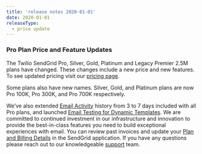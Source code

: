 ```yaml
---
title: 'release notes 2020-01-01'
date: 2020-01-01
releaseType:
  - price update
---
```


### Pro Plan Price and Feature Updates

The Twilio SendGrid Pro, Silver, Gold, Platinum and Legacy Premier 2.5M plans have changed. These changes include a new price and new features. To see updated pricing visit our [pricing page](https://sendgrid.com/pricing/).

Some plans also have new names. Silver, Gold, and Platinum plans are now Pro 100K, Pro 300K, and Pro 700K respectively.

We’ve also extended [Email Activity](https://sendgrid.com/docs/ui/analytics-and-reporting/email-activity-feed/) history from 3 to 7 days included with all Pro plans, and launched [Email Testing for Dynamic Templates](https://sendgrid.com/blog/test-for-success-email-testing-for-your-programmatic-sending/). We are committed to continued investment in our infrastructure and innovation to provide the best-in-class features you need to build exceptional experiences with email. You can review past invoices and update your [Plan and Billing Details](https://app.sendgrid.com/settings/billing) in the SendGrid application. If you have any questions please reach out to our knowledgeable [support](https://support.sendgrid.com/hc/en-us) team.
